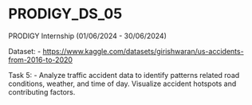 # PRODIGY_DS_05
PRODIGY Internship (01/06/2024 - 30/06/2024) 

Dataset: - https://www.kaggle.com/datasets/girishwaran/us-accidents-from-2016-to-2020 

Task 5: - Analyze traffic accident data to identify patterns related road conditions, weather, and time of day. Visualize accident hotspots and contributing factors.
